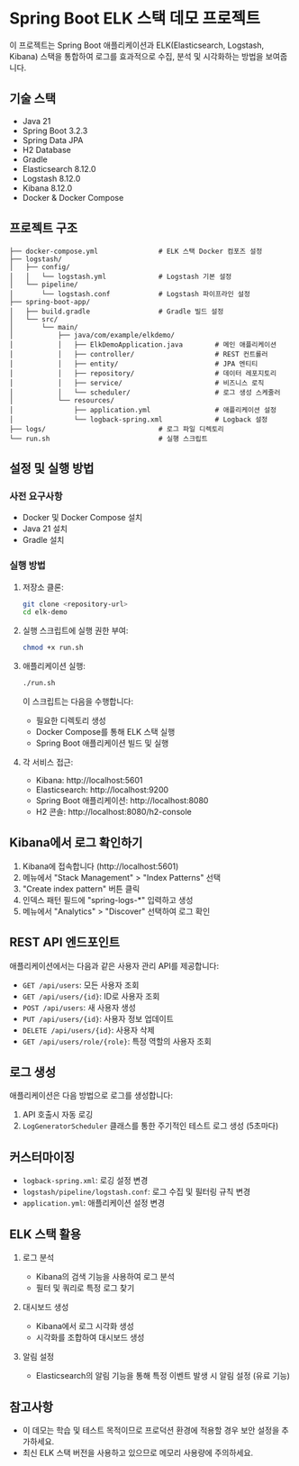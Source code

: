 # Spring Boot ELK 스택 데모 프로젝트

이 프로젝트는 Spring Boot 애플리케이션과 ELK(Elasticsearch, Logstash, Kibana) 스택을 통합하여 로그를 효과적으로 수집, 분석 및 시각화하는 방법을 보여줍니다.

## 기술 스택

- Java 21
- Spring Boot 3.2.3
- Spring Data JPA
- H2 Database
- Gradle
- Elasticsearch 8.12.0
- Logstash 8.12.0
- Kibana 8.12.0
- Docker & Docker Compose

## 프로젝트 구조

```
├── docker-compose.yml               # ELK 스택 Docker 컴포즈 설정
├── logstash/
│   ├── config/
│   │   └── logstash.yml             # Logstash 기본 설정
│   └── pipeline/
│       └── logstash.conf            # Logstash 파이프라인 설정
├── spring-boot-app/
│   ├── build.gradle                 # Gradle 빌드 설정
│   └── src/
│       └── main/
│           ├── java/com/example/elkdemo/
│           │   ├── ElkDemoApplication.java        # 메인 애플리케이션
│           │   ├── controller/                    # REST 컨트롤러
│           │   ├── entity/                        # JPA 엔티티
│           │   ├── repository/                    # 데이터 레포지토리
│           │   ├── service/                       # 비즈니스 로직
│           │   └── scheduler/                     # 로그 생성 스케줄러
│           └── resources/
│               ├── application.yml                # 애플리케이션 설정
│               └── logback-spring.xml             # Logback 설정
├── logs/                            # 로그 파일 디렉토리
└── run.sh                           # 실행 스크립트
```

## 설정 및 실행 방법

### 사전 요구사항

- Docker 및 Docker Compose 설치
- Java 21 설치
- Gradle 설치

### 실행 방법

1. 저장소 클론:
   ```bash
   git clone <repository-url>
   cd elk-demo
   ```

2. 실행 스크립트에 실행 권한 부여:
   ```bash
   chmod +x run.sh
   ```

3. 애플리케이션 실행:
   ```bash
   ./run.sh
   ```
   이 스크립트는 다음을 수행합니다:
    - 필요한 디렉토리 생성
    - Docker Compose를 통해 ELK 스택 실행
    - Spring Boot 애플리케이션 빌드 및 실행

4. 각 서비스 접근:
    - Kibana: http://localhost:5601
    - Elasticsearch: http://localhost:9200
    - Spring Boot 애플리케이션: http://localhost:8080
    - H2 콘솔: http://localhost:8080/h2-console

## Kibana에서 로그 확인하기

1. Kibana에 접속합니다 (http://localhost:5601)
2. 메뉴에서 "Stack Management" > "Index Patterns" 선택
3. "Create index pattern" 버튼 클릭
4. 인덱스 패턴 필드에 "spring-logs-*" 입력하고 생성
5. 메뉴에서 "Analytics" > "Discover" 선택하여 로그 확인

## REST API 엔드포인트

애플리케이션에서는 다음과 같은 사용자 관리 API를 제공합니다:

- `GET /api/users`: 모든 사용자 조회
- `GET /api/users/{id}`: ID로 사용자 조회
- `POST /api/users`: 새 사용자 생성
- `PUT /api/users/{id}`: 사용자 정보 업데이트
- `DELETE /api/users/{id}`: 사용자 삭제
- `GET /api/users/role/{role}`: 특정 역할의 사용자 조회

## 로그 생성

애플리케이션은 다음 방법으로 로그를 생성합니다:

1. API 호출시 자동 로깅
2. `LogGeneratorScheduler` 클래스를 통한 주기적인 테스트 로그 생성 (5초마다)

## 커스터마이징

- `logback-spring.xml`: 로깅 설정 변경
- `logstash/pipeline/logstash.conf`: 로그 수집 및 필터링 규칙 변경
- `application.yml`: 애플리케이션 설정 변경

## ELK 스택 활용

1. 로그 분석
    - Kibana의 검색 기능을 사용하여 로그 분석
    - 필터 및 쿼리로 특정 로그 찾기

2. 대시보드 생성
    - Kibana에서 로그 시각화 생성
    - 시각화를 조합하여 대시보드 생성

3. 알림 설정
    - Elasticsearch의 알림 기능을 통해 특정 이벤트 발생 시 알림 설정 (유료 기능)

## 참고사항

- 이 데모는 학습 및 테스트 목적이므로 프로덕션 환경에 적용할 경우 보안 설정을 추가하세요.
- 최신 ELK 스택 버전을 사용하고 있으므로 메모리 사용량에 주의하세요.